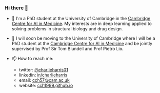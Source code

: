 ### Hi there 👋

- 🔭 I'm a PhD student at the University of Cambridge in the [Cambridge Centre for AI in Medicine](www.ccaim.cam.ac.uk). My interests are in deep learning applied to solving problems in structural biology and drug design.

- 🌱 I will soon be moving to the University of Cambridge where I will be a PhD student at the [Cambridge Centre for AI in Medicine](ccaim.cam.ac.u) and be jointly supervised by Prof Sir Tom Blundell and Prof Pietro Lio.

- 📫 How to reach me: 
  - twitter: [@charlieharris01](https://twitter.com/charlieharris01)
  - linkedin: [in/charlieharris](https://www.linkedin.com/in/charlie-harris-388285156/)
  - email: <cch57@cam.ac.uk>
  - website: [cch1999.github.io](www.cch1999.github.io)

<!--
**cch1999/cch1999** is a ✨ _special_ ✨ repository because its `README.md` (this file) appears on your GitHub profile.

Here are some ideas to get you started:

- 🔭 I’m currently working on ...
- 🌱 I’m currently learning ...
- 👯 I’m looking to collaborate on ...
- 🤔 I’m looking for help with ...
- 💬 Ask me about ...
- 📫 How to reach me: ...
- 😄 Pronouns: ...
- ⚡ Fun fact: ...
-->
